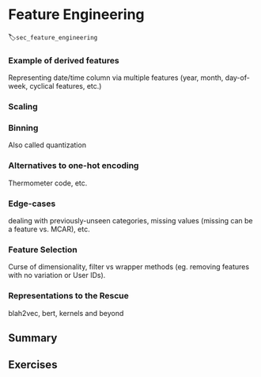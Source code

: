 # Feature Engineering
:label:`sec_feature_engineering`

### Example of derived features

Representing date/time column via multiple features (year, month, day-of-week, cyclical features,  etc.)

### Scaling

### Binning

Also called quantization

### Alternatives to one-hot encoding

Thermometer code, etc.

### Edge-cases

dealing with previously-unseen categories, missing values (missing can be a feature vs. MCAR), etc.

### Feature Selection

Curse of dimensionality, filter vs wrapper methods (eg. removing features with no variation or User IDs).

### Representations to the Rescue

blah2vec, bert, kernels and beyond


## Summary


## Exercises

